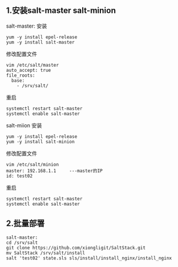 1.安装salt-master salt-minion
-----
salt-master:
安装
```shell
yum -y install epel-release
yum -y install salt-master
```

修改配置文件 
```shell
vim /etc/salt/master
auto_accept: true
file_roots:
  base:
    - /srv/salt/
```

重启
```shell
systemctl restart salt-master
systemctl enable salt-master
```

salt-miion
安装
```shell
yum -y install epel-release
yum -y install salt-minion
```

修改配置文件
```shell
vim /etc/salt/minion 
master: 192.168.1.1     ---master的IP
id: test02
```

重启
```shell
systemctl restart salt-master
systemctl enable salt-master
```

2.批量部署
------
```shell
salt-master:
cd /srv/salt
git clone https://github.com/xiongligit/SaltStack.git
mv SaltStack /srv/salt/install
salt 'test02' state.sls sls/install/install_nginx/install_nginx
```
